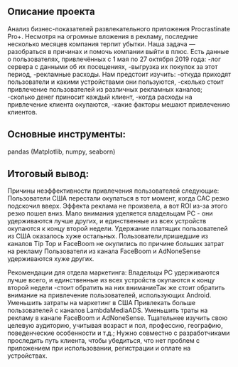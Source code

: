 
## **Описание проекта**
Анализ бизнес-показателей развлекательного приложения Procrastinate Pro+.
Несмотря на огромные вложения в рекламу, последние несколько месяцев компания терпит убытки. Наша задача — разобраться в причинах и помочь компании выйти в плюс.
Есть данные о пользователях, привлечённых с 1 мая по 27 октября 2019 года:
-лог сервера с данными об их посещениях,
-выгрузка их покупок за этот период,
-рекламные расходы.
Нам предстоит изучить:
-откуда приходят пользователи и какими устройствами они пользуются,
-сколько стоит привлечение пользователей из различных рекламных каналов;
-сколько денег приносит каждый клиент,
-когда расходы на привлечение клиента окупаются,
-какие факторы мешают привлечению клиентов.

## **Основные инструменты:**
pandas (Matplotlib, numpy, seaborn)

## **Итоговый вывод:**
Причины неэффективности привлечения пользователей следующие:
Пользователи США перестали окупаться в тот момент, когда САС резко подскочил вверх. Эффекта реклама не произвела, а вот ROI из-за этого резко пошел вниз.
Мало внимания уделяется владельцам PC - они удерживаются лучше других, и единственные из всех устройств окупаются к концу второй недели.
Удержание платящих пользователей из США оказалось хуже остальных.
Пользователи,пришедшие из каналов Tip Top и FaceBoom не окупились по причине больших затрат на рекламу
Пользователи из канала FaceBoom и AdNoneSense удерживаются хуже других.

Рекомендации для отдела маркетинга:
Владельцы PC удерживаются лучше всего, и единственные из всех устройств окупаются к концу второй недели -стоит обратить на них вниманиеТак же стоит обратить внимание на привлечение пользователей, использующих Android.
Уменьшить затраты на маркетинг в США
Привлекать больше пользователей с каналов LambdaMediaADS. Уменьшить траты на рекламу в канале FaceBoom и AdNoneSense.
Тщательнее изучить свою целевую аудиторию, учитывая возраст и пол, профессию, географию, поведенческие особенности и т.д.;
Нужно совместно с разработчиками проследить путь клиента, чтобы убедиться, что нет проблем с приложением при использовании, регистрации и оплате на устройствах.
